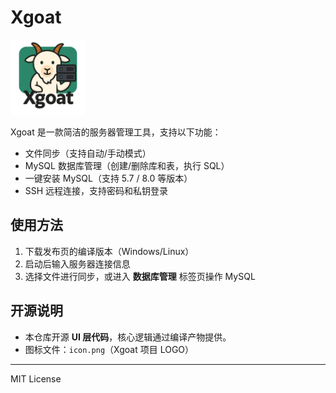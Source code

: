 # Xgoat

<img src="icon.png" alt="Xgoat Logo" width="120">

Xgoat 是一款简洁的服务器管理工具，支持以下功能：

- 文件同步（支持自动/手动模式）
- MySQL 数据库管理（创建/删除库和表，执行 SQL）
- 一键安装 MySQL（支持 5.7 / 8.0 等版本）
- SSH 远程连接，支持密码和私钥登录

## 使用方法

1. 下载发布页的编译版本（Windows/Linux）
2. 启动后输入服务器连接信息
3. 选择文件进行同步，或进入 **数据库管理** 标签页操作 MySQL

## 开源说明

- 本仓库开源 **UI 层代码**，核心逻辑通过编译产物提供。
- 图标文件：`icon.png`（Xgoat 项目 LOGO）
---
MIT License
